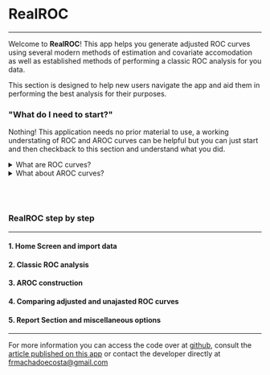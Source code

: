 # RealROC

---

Welcome to **RealROC**! This app helps you generate adjusted ROC curves using several modern methods of estimation and covariate accomodation as well as established methods of performing a classic ROC analysis for you data.

This section is designed to help new users navigate the app and aid them in performing the best analysis for their purposes.

### "What do I need to start?"
Nothing! This application needs no prior material to use, a working understating of ROC and AROC curves can be helpful but you can just start and then checkback to this section and understand what you did.

<details>
<summary>What are ROC curves?</summary>

ROC curves are (...)

</details>


<details>
<summary>What about AROC curves?</summary>

When some variables(...)

</details>

<br/><br/>

### RealROC step by step

---

#### 1. Home Screen and import data

#### 2. Classic ROC analysis

#### 3. AROC construction

#### 4. Comparing adjusted and unajasted ROC curves

#### 5. Report Section and miscellaneous options 


---

For more information you can access the code over at [github](), consult the [article published on this app]() or contact the developer directly at frmachadoecosta@gmail.com
